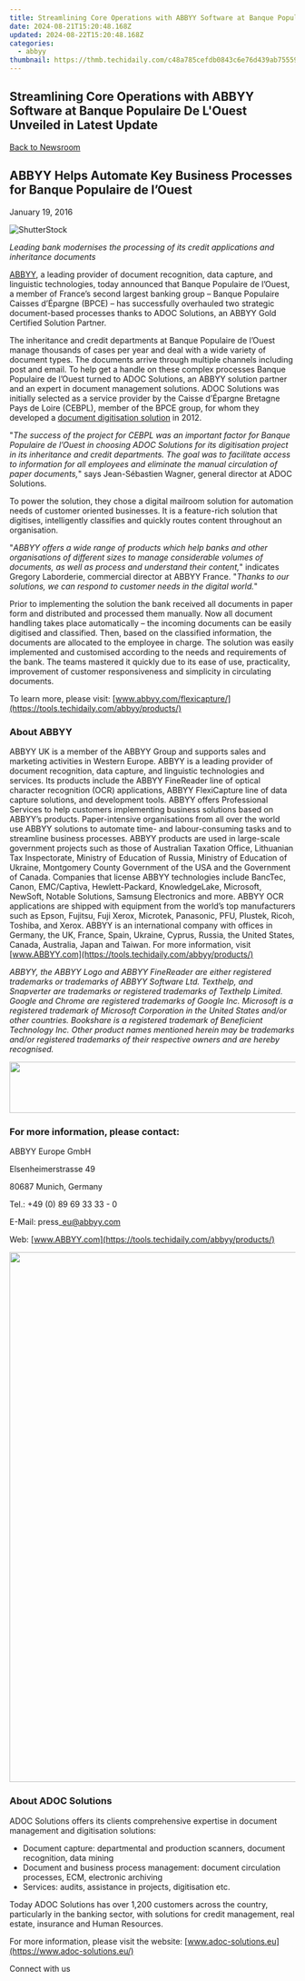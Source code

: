 ```yaml
---
title: Streamlining Core Operations with ABBYY Software at Banque Populaire De L'Ouest Unveiled in Latest Update
date: 2024-08-21T15:20:48.168Z
updated: 2024-08-22T15:20:48.168Z
categories:
  - abbyy
thumbnail: https://thmb.techidaily.com/c48a785cefdb0843c6e76d439ab755593afd7522af39269117f83ccabe84316f.png
---
```


## Streamlining Core Operations with ABBYY Software at Banque Populaire De L'Ouest Unveiled in Latest Update

[Back to Newsroom](https://tools.techidaily.com/abbyy/products/)

## ABBYY Helps Automate Key Business Processes for Banque Populaire de l’Ouest

January 19, 2016

![ShutterStock](https://content.abbyy.com/-/media/project/abbyy/abbyy/branchtemplates/shutterstock_1272462163_1296-x-729.jpg?h=729&iar=0&w=1296)

_Leading bank modernises the processing of its credit applications and inheritance documents_

[ABBYY](https://tools.techidaily.com/abbyy/products/), a leading provider of document recognition, data capture, and linguistic technologies, today announced that Banque Populaire de l’Ouest, a member of France’s second largest banking group – Banque Populaire Caisses d’Épargne (BPCE) – has successfully overhauled two strategic document-based processes thanks to ADOC Solutions, an ABBYY Gold Certified Solution Partner. 

The inheritance and credit departments at Banque Populaire de l’Ouest manage thousands of cases per year and deal with a wide variety of document types. The documents arrive through multiple channels including post and email. To help get a handle on these complex processes Banque Populaire de l’Ouest turned to ADOC Solutions, an ABBYY solution partner and an expert in document management solutions. ADOC Solutions was initially selected as a service provider by the Caisse d’Épargne Bretagne Pays de Loire (CEBPL), member of the BPCE group, for whom they developed a [document digitisation solution](https://tools.techidaily.com/abbyy/products/) in 2012.

"_The success of the project for CEBPL was an important factor for Banque Populaire de l’Ouest in choosing ADOC Solutions for its digitisation project in its inheritance and credit departments. The goal was to facilitate access to information for all employees and eliminate the manual circulation of paper documents,_" says Jean-Sébastien Wagner, general director at ADOC Solutions.

To power the solution, they chose a digital mailroom solution for automation needs of customer oriented businesses. It is a feature-rich solution that digitises, intelligently classifies and quickly routes content throughout an organisation.

"_ABBYY offers a wide range of products which help banks and other organisations of different sizes to manage considerable volumes of documents, as well as process and understand their content,_" indicates Gregory Laborderie, commercial director at ABBYY France. "_Thanks to our solutions, we can respond to customer needs in the digital world._"

Prior to implementing the solution the bank received all documents in paper form and distributed and processed them manually. Now all document handling takes place automatically – the incoming documents can be easily digitised and classified. Then, based on the classified information, the documents are allocated to the employee in charge. The solution was easily implemented and customised according to the needs and requirements of the bank. The teams mastered it quickly due to its ease of use, practicality, improvement of customer responsiveness and simplicity in circulating documents. 

To learn more, please visit: [www.abbyy.com/flexicapture/](https://tools.techidaily.com/abbyy/products/)

### About ABBYY

ABBYY UK is a member of the ABBYY Group and supports sales and marketing activities in Western Europe. ABBYY is a leading provider of document recognition, data capture, and linguistic technologies and services. Its products include the ABBYY FineReader line of optical character recognition (OCR) applications, ABBYY FlexiCapture line of data capture solutions, and development tools. ABBYY offers Professional Services to help customers implementing business solutions based on ABBYY’s products. Paper-intensive organisations from all over the world use ABBYY solutions to automate time- and labour-consuming tasks and to streamline business processes. ABBYY products are used in large-scale government projects such as those of Australian Taxation Office, Lithuanian Tax Inspectorate, Ministry of Education of Russia, Ministry of Education of Ukraine, Montgomery County Government of the USA and the Government of Canada. Companies that license ABBYY technologies include BancTec, Canon, EMC/Captiva, Hewlett-Packard, KnowledgeLake, Microsoft, NewSoft, Notable Solutions, Samsung Electronics and more. ABBYY OCR applications are shipped with equipment from the world’s top manufacturers such as Epson, Fujitsu, Fuji Xerox, Microtek, Panasonic, PFU, Plustek, Ricoh, Toshiba, and Xerox. ABBYY is an international company with offices in Germany, the UK, France, Spain, Ukraine, Cyprus, Russia, the United States, Canada, Australia, Japan and Taiwan. For more information, visit [www.ABBYY.com](https://tools.techidaily.com/abbyy/products/)

_ABBYY, the ABBYY Logo and ABBYY FineReader are either registered trademarks or trademarks of ABBYY Software Ltd. Texthelp, and Snapverter are trademarks or registered trademarks of Texthelp Limited. Google and Chrome are registered trademarks of Google Inc. Microsoft is a registered trademark of Microsoft Corporation in the United States and/or other countries. Bookshare is a registered trademark of Beneficient Technology Inc. Other product names mentioned herein may be trademarks and/or registered trademarks of their respective owners and are hereby recognised._ 

<!-- affiliate ads begin -->
<a href="https://natural-cycles.sjv.io/c/5597632/2072200/17885" target="_top" id="2072200"><img src="//a.impactradius-go.com/display-ad/17885-2072200" border="0" alt="" width="728" height="90"/></a><img height="0" width="0" src="https://imp.pxf.io/i/5597632/2072200/17885" style="position:absolute;visibility:hidden;" border="0" />
<!-- affiliate ads end -->
### For more information, please contact:

ABBYY Europe GmbH

Elsenheimerstrasse 49

80687 Munich, Germany

Tel.: +49 (0) 89 69 33 33 - 0

E-Mail: press\_eu@abbyy.com

Web: [www.ABBYY.com](https://tools.techidaily.com/abbyy/products/)

<!-- affiliate ads begin -->
<a href="https://ancheer.sjv.io/c/5597632/1657301/17326" target="_top" id="1657301"><img src="//a.impactradius-go.com/display-ad/17326-1657301" border="0" alt="" width="1920" height="933"/></a><img height="0" width="0" src="https://imp.pxf.io/i/5597632/1657301/17326" style="position:absolute;visibility:hidden;" border="0" />
<!-- affiliate ads end -->
### About ADOC Solutions

ADOC Solutions offers its clients comprehensive expertise in document management and digitisation solutions:

* Document capture: departmental and production scanners, document recognition, data mining
* Document and business process management: document circulation processes, ECM, electronic archiving
* Services: audits, assistance in projects, digitisation etc.

Today ADOC Solutions has over 1,200 customers across the country, particularly in the banking sector, with solutions for credit management, real estate, insurance and Human Resources. 

For more information, please visit the website: [www.adoc-solutions.eu](https://www.adoc-solutions.eu/) 

Connect with us

<ins class="adsbygoogle"
     style="display:block"
     data-ad-format="autorelaxed"
     data-ad-client="ca-pub-7571918770474297"
     data-ad-slot="1223367746"></ins>



<ins class="adsbygoogle"
     style="display:block"
     data-ad-client="ca-pub-7571918770474297"
     data-ad-slot="8358498916"
     data-ad-format="auto"
     data-full-width-responsive="true"></ins>
